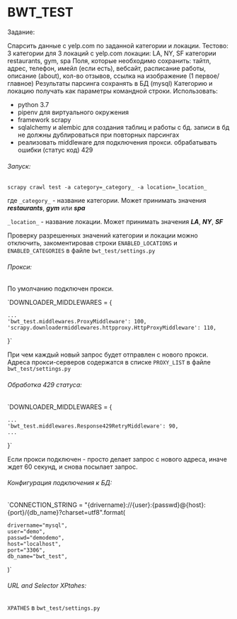 # BWT_TEST
Задание:

Спарсить данные с yelp.com по заданной категории и локации.
Тестово: 3 категории для 3 локаций с yelp.com
локации: LA, NY, SF
категории restaurants, gym, spa
Поля, которые необходимо сохранить: тайтл, адрес, телефон, имейл (если есть), вебсайт, расписание работы, описание (about), кол-во отзывов, ссылка на изображение (1 первое/главное)
Результаты парсинга сохранять в БД (mysql)
Категорию и локацию получать как параметры командной строки.
Использовать:
- python 3.7
- pipenv для виртуального окружения
- framework scrapy 
- sqlalchemy и alembic для создания таблиц и работы с бд. записи в бд не должны дублироваться при повторных парсингах 
- реализовать middleware для подключения прокси. обрабатывать ошибки (статус код) 429

###### Запуск:

`scrapy crawl test -a category=_category_ -a location=_location_`

где `_category_` - название категории. Может принимать значения _**restaurants**_, **_gym_** или **_spa_**

`_location_` - название локации. Может принимать значения **_LA_**, **_NY_**, **_SF_**

Проверку разрешенных значений категории и локации можно отключить, закоментировав строки
`ENABLED_LOCATIONS` и `ENABLED_CATEGORIES` в файле `bwt_test/settings.py`

###### Прокси:

По умолчанию подключен прокси. 

`DOWNLOADER_MIDDLEWARES = {

    ...
    'bwt_test.middlewares.ProxyMiddleware': 100,
    'scrapy.downloadermiddlewares.httpproxy.HttpProxyMiddleware': 110,
}`

При чем каждый новый запрос будет отправлен с нового прокси.
Адреса прокси-серверов содержатся в списке `PROXY_LIST` в файле `bwt_test/settings.py`

###### Обработка 429 статуса:

`DOWNLOADER_MIDDLEWARES = {
    
    ...
    'bwt_test.middlewares.Response429RetryMiddleware': 90,
    ...
}`

Если прокси подключен - просто делает запрос с нового адреса, иначе ждет 60 секунд, и снова посылает запрос.

###### Конфигурация подключения к БД:

`CONNECTION_STRING = "{drivername}://{user}:{passwd}@{host}:{port}/{db_name}?charset=utf8".format(
    
    drivername="mysql",
    user="demo",
    passwd="demodemo",
    host="localhost",
    port="3306",
    db_name="bwt_test",
)`

###### URL and Selector XPtahes:

`XPATHES` в `bwt_test/settings.py`
